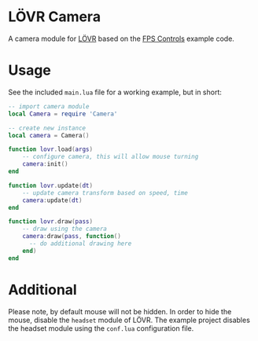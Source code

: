 # LÖVR Camera

A camera module for [LÖVR](https://lovr.org) based on the [FPS Controls](https://lovr.org/docs/Flatscreen/FPS_Controls) example code.

# Usage

See the included `main.lua` file for a working example, but in short:

```lua
-- import camera module
local Camera = require 'Camera'

-- create new instance
local camera = Camera()

function lovr.load(args)
    -- configure camera, this will allow mouse turning
    camera:init()
end

function lovr.update(dt)
    -- update camera transform based on speed, time
    camera:update(dt)
end

function lovr.draw(pass)
    -- draw using the camera
    camera:draw(pass, function() 
      -- do additional drawing here 
    end)
end
```

# Additional

Please note, by default mouse will not be hidden. In order to hide the mouse, disable the `headset` module of LÖVR. The example project disables the headset module using the `conf.lua` configuration file.
